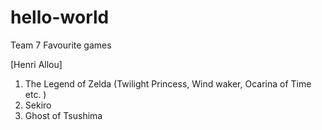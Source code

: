 # hello-world
Team 7 Favourite games

[Henri Allou]
1. The Legend of Zelda (Twilight Princess, Wind waker, Ocarina of Time etc. )
2. Sekiro
3. Ghost of Tsushima

